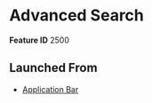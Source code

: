 # Advanced Search

**Feature ID** 2500

## Launched From

- [Application Bar](Application%20Bar.md)











































































